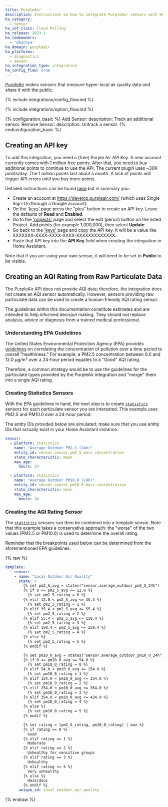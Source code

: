 ```yaml
---
title: PurpleAir
description: Instructions on how to integrate PurpleAir sensors with Home Assistant.
ha_category:
  - Sensor
ha_iot_class: Cloud Polling
ha_release: 2023.1
ha_codeowners:
  - '@bachya'
ha_domain: purpleair
ha_platforms:
  - diagnostics
  - sensor
ha_integration_type: integration
ha_config_flow: true
---
```


[PurpleAir](https://www2.purpleair.com/) makes sensors that measure hyper-local air
quality data and share it with the public.

{% include integrations/config_flow.md %}

{% include integrations/option_flow.md %}

{% configuration_basic %}
Add Sensor:
  description: Track an additional sensor.
Remove Sensor:
  description: Untrack a sensor.
{% endconfiguration_basic %}

## Creating an API key

To add this integration, you need a (free) Purple Air API Key. A new account currently comes with 1 million free points. After that, you need to buy additional points to continue to use the API. The current plugin uses ~30K points/day. The 1 million points last about a month. A lack of points will trigger API errors until you buy more points.

Detailed instructions can be found [here](https://community.purpleair.com/t/creating-api-keys/3951) but in summary you:

* Create an account at https://develop.purpleair.com/ (which uses Single Sign-On through a Google account).
* On the ['keys'](https://develop.purpleair.com/keys) page press the "plus" button to create an API key.  Leave the defaults of **Read** and **Enabled**.
* Go to the ['projects'](https://develop.purpleair.com/projects) page and select the edit (pencil) button on the listed Project.  Add points (for example 1,000,000), then select **Update**.
* Go back to the ['keys'](https://develop.purpleair.com/keys) page and copy the API key.  It will be a value like XXXXXXX-XXXX-XXXX-XXXX-XXXXXXXXXXXXX.
* Paste that API key into the **API Key** field when creating the integration in Home Assistant.

Note that if you are using your own sensor, it will need to be set to **Public** to be visible.


## Creating an AQI Rating from Raw Particulate Data

The PurpleAir API does not provide AQI data; therefore, the integration does not create
an AQI sensor automatically. However, sensors providing raw particulate data can be used
to create a human-friendly AQI rating sensor.

<div class='note warning'>
The guidelines within this documentation constitute estimates and are intended to help
informed decision making. They should not replace analysis, advice or diagnosis from a
trained medical professional.
</div>

### Understanding EPA Guidelines

The United States Environmental Protection Agency (EPA) provides
[guidelines](https://aqs.epa.gov/aqsweb/documents/codetables/aqi_breakpoints.html) on
correlating the concentration of pollution over a time period to overall "healthiness."
For example, a PM2.5 concentration between 0.0 and 12.0 µg/m³ over a 24-hour period
equates to a "Good" AQI rating.

Therefore, a common strategy would be to use the guidelines for the particulate types
provided by the PurpleAir integration and "merge" them into a single AQI rating.

### Creating Statistics Sensors

With the EPA guidelines in hand, the next step is to create
[`statistics`](/integrations/statistics/) sensors for each particulate sensor you are
interested. This example uses PM2.5 and PM10.0 over a 24-hour period:

<div class='note info'>
The entity IDs provided below are simulated; make sure that you use entity IDs that
actually exist in your Home Assistant instance.
</div>

```yaml
sensor:
  - platform: statistics
    name: "Average Outdoor PM2.5 (24h)"
    entity_id: sensor.sensor_pm2_5_mass_concentration
    state_characteristic: mean
    max_age:
      hours: 24

  - platform: statistics
    name: "Average Outdoor PM10.0 (24h)"
    entity_id: sensor.sensor_pm10_0_mass_concentration
    state_characteristic: mean
    max_age:
      hours: 24
```

### Creating the AQI Rating Sensor

The [`statistics`](/integrations/statistics/) sensors can then be combined into a template
sensor. Note that this example takes a conservative approach: the "worse" of the two
values (PM2.5 or PM10.0) is used to determine the overall rating.

<div class='note info'>
Reminder that the breakpoints used below can be determined from the aforementioned EPA
guidelines.
</div>

{% raw %}

```yaml
template:
  - sensor:
    - name: "Local Outdoor Air Quality"
      state: >
        {% set pm2_5_avg = states("sensor.average_outdoor_pm2_5_24h") | int %}
        {% if 0 <= pm2_5_avg <= 12.0 %}
          {% set pm2_5_rating = 0 %}
        {% elif 12.0 < pm2_5_avg <= 35.4 %}
          {% set pm2_5_rating = 1 %}
        {% elif 35.4 < pm2_5_avg <= 55.4 %}
          {% set pm2_5_rating = 2 %}
        {% elif 55.4 < pm2_5_avg <= 150.4 %}
          {% set pm2_5_rating = 3 %}
        {% elif 150.4 < pm2_5_avg <= 250.4 %}
          {% set pm2_5_rating = 4 %}
        {% else %}
          {% set pm2_5_rating = 5 %}
        {% endif %}

        {% set pm10_0_avg = states("sensor.average_outdoor_pm10_0_24h") | int %}
        {% if 0 <= pm10_0_avg <= 54.0 %}
          {% set pm10_0_rating = 0 %}
        {% elif 54.0 < pm10_0_avg <= 154.0 %}
          {% set pm10_0_rating = 1 %}
        {% elif 154.0 < pm10_0_avg <= 254.0 %}
          {% set pm10_0_rating = 2 %}
        {% elif 254.0 < pm10_0_avg <= 354.0 %}
          {% set pm10_0_rating = 3 %}
        {% elif 354.0 < pm10_0_avg <= 424.0 %}
          {% set pm10_0_rating = 4 %}
        {% else %}
          {% set pm10_0_rating = 5 %}
        {% endif %}

        {% set rating = [pm2_5_rating, pm10_0_rating] | max %}
        {% if rating == 0 %}
          Good
        {% elif rating == 1 %}
          Moderate
        {% elif rating == 2 %}
          Unhealthy for sensitive groups
        {% elif rating == 3 %}
          Unhealthy
        {% elif rating == 4 %}
          Very unhealthy
        {% else %}
          Hazardous
        {% endif %}
      unique_id: local_outdoor_air_quality
```

{% endraw %}
